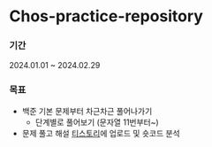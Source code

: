# Chos-practice-repository
### 기간
2024.01.01 ~ 2024.02.29     

### 목표
- 백준 기본 문제부터 차근차근 풀어나가기
  - 단계별로 풀어보기 (문자열 11번부터~)
- 문제 풀고 해설 <a href="https://ds-student.tistory.com">티스토리</a>에 업로드 및 숏코드 분석
